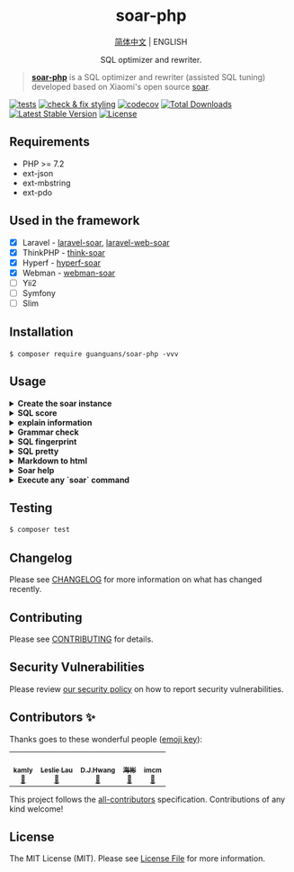 <h1 align="center">soar-php</h1>

<p align="center">
    <a href="README.md">简体中文</a> |
    <a>ENGLISH</a>
</p>

<p align="center">SQL optimizer and rewriter.</p>

> **[soar-php](https://github.com/guanguans/soar-php)** is a SQL optimizer and rewriter (assisted SQL tuning) developed based on Xiaomi's open source [soar](https://github.com/XiaoMi/soar).

[![tests](https://github.com/guanguans/soar-php/actions/workflows/tests.yml/badge.svg)](https://github.com/guanguans/soar-php/actions/workflows/tests.yml)
[![check & fix styling](https://github.com/guanguans/soar-php/actions/workflows/php-cs-fixer.yml/badge.svg)](https://github.com/guanguans/soar-php/actions/workflows/php-cs-fixer.yml)
[![codecov](https://codecov.io/gh/guanguans/soar-php/branch/master/graph/badge.svg)](https://codecov.io/gh/guanguans/soar-php)
[![Total Downloads](https://poser.pugx.org/guanguans/soar-php/downloads)](https://packagist.org/packages/guanguans/soar-php)
[![Latest Stable Version](https://poser.pugx.org/guanguans/soar-php/v/stable)](https://packagist.org/packages/guanguans/soar-php)
[![License](https://poser.pugx.org/guanguans/soar-php/license)](https://packagist.org/packages/guanguans/soar-php)

## Requirements

* PHP >= 7.2
* ext-json
* ext-mbstring
* ext-pdo

## Used in the framework

- [x] Laravel - [laravel-soar](https://github.com/guanguans/laravel-soar), [laravel-web-soar](https://github.com/huangdijia/laravel-web-soar)
- [x] ThinkPHP - [think-soar](https://github.com/guanguans/think-soar)
- [x] Hyperf - [hyperf-soar](https://github.com/wilbur-oo/hyperf-soar)
- [x] Webman - [webman-soar](https://github.com/Tinywan/webman-soar)
- [ ] Yii2
- [ ] Symfony
- [ ] Slim

## Installation

```shell
$ composer require guanguans/soar-php -vvv
```

## Usage

<details>
<summary><b>Create the soar instance</b></summary>

```php
<?php

require __DIR__.'/vendor/autoload.php';

use Guanguans\SoarPHP\Soar;

$soar = Soar::create();

/** Configuration Options Reference @see soar.config.example.php */
// $soar->setSoarPath('custom soar path')
//     ->setOptions([
//         // Test environment configuration
//         '-test-dsn'    => [
//             'host'     => '127.0.0.1',
//             'port'     => '3306',
//             'dbname'   => 'database',
//             'username' => 'root',
//             'password' => '123456',
//             'disable'  => false,
//         ],
//         // log output file
//         '-log-output'  => __DIR__ . '/logs/soar.log',
//         // Report output format: [markdown, html, json, ...]
//         '-report-type' => 'html',
//     ]);
```
</details>

<details>
<summary><b>SQL score</b></summary>

```php
$sql ="SELECT * FROM `fa_user` `user` LEFT JOIN `fa_user_group` `group` ON `user`.`group_id`=`group`.`id`;";
echo $soar->score($sql);

$sql = 'SELECT * FROM users LEFT JOIN post ON users.id=post.user_id; SELECT * FROM post;';
echo $soar->jsonScore($sql);
echo $soar->arrayScore($sql);
echo $soar->htmlScore($sql);
echo $soar->mdScore($sql);
```

![](docs/score.png)

```json
[
    {
        "ID": "628CC297F69EB186",
        "Fingerprint": "select * from users left join post on users.id=post.user_id",
        "Score": 85,
        "Sample": "SELECT * FROM users LEFT JOIN post ON users.id=post.user_id",
        "Explain": [
            {
                "Item": "EXP.000",
                "Severity": "L0",
                "Summary": "Explain信息",
                "Content": "| id | select\\_type | table | partitions | type | possible_keys | key | key\\_len | ref | rows | filtered | scalability | Extra |\n|---|---|---|---|---|---|---|---|---|---|---|---|---|\n| 1  | SIMPLE | *users* | NULL | ALL | NULL | NULL | NULL | NULL | 1 | ☠️ **100.00%** | ☠️ **O(n)** | NULL |\n| 1  | SIMPLE | *post* | NULL | ALL | NULL | NULL | NULL | NULL | 3 | ☠️ **100.00%** | ☠️ **O(n)** | Using where; Using join buffer (hash join) |\n\n",
                "Case": "### Explain信息解读\n\n#### SelectType信息解读\n\n* **SIMPLE**: 简单SELECT(不使用UNION或子查询等).\n\n#### Type信息解读\n\n* ☠️ **ALL**: 最坏的情况, 从头到尾全表扫描.\n\n#### Extra信息解读\n\n* **Using join buffer**: 从已有连接中找被读入缓存的数据, 并且通过缓存来完成与当前表的连接.\n\n* **Using where**: WHERE条件用于筛选出与下一个表匹配的数据然后返回给客户端. 除非故意做的全表扫描, 否则连接类型是ALL或者是index, 且在Extra列的值中没有Using Where, 则该查询可能是有问题的.\n",
                "Position": 0
            }
        ],
        "HeuristicRules": [
            {
                "Item": "COL.001",
                "Severity": "L1",
                "Summary": "不建议使用 SELECT * 类型查询",
                "Content": "当表结构变更时，使用 * 通配符选择所有列将导致查询的含义和行为会发生更改，可能导致查询返回更多的数据。",
                "Case": "select * from tbl where id=1",
                "Position": 0
            }
        ],
        "IndexRules": [
            {
                "Item": "IDX.001",
                "Severity": "L2",
                "Summary": "为laravel库的post表添加索引",
                "Content": "为列user_id添加索引; 由于未开启数据采样，各列在索引中的顺序需要自行调整。",
                "Case": "ALTER TABLE `laravel`.`post` add index `idx_user_id` (`user_id`) ;\n",
                "Position": 0
            }
        ],
        "Tables": [
            "`laravel`.`post`",
            "`laravel`.`users`"
        ]
    },
    {
        "ID": "E3C219F643102497",
        "Fingerprint": "select * from post",
        "Score": 75,
        "Sample": "SELECT * FROM post",
        "Explain": [
            {
                "Item": "EXP.000",
                "Severity": "L0",
                "Summary": "Explain信息",
                "Content": "| id | select\\_type | table | partitions | type | possible_keys | key | key\\_len | ref | rows | filtered | scalability | Extra |\n|---|---|---|---|---|---|---|---|---|---|---|---|---|\n| 1  | SIMPLE | *post* | NULL | ALL | NULL | NULL | NULL | NULL | 3 | ☠️ **100.00%** | ☠️ **O(n)** | NULL |\n\n",
                "Case": "### Explain信息解读\n\n#### SelectType信息解读\n\n* **SIMPLE**: 简单SELECT(不使用UNION或子查询等).\n\n#### Type信息解读\n\n* ☠️ **ALL**: 最坏的情况, 从头到尾全表扫描.\n",
                "Position": 0
            }
        ],
        "HeuristicRules": [
            {
                "Item": "CLA.001",
                "Severity": "L4",
                "Summary": "最外层 SELECT 未指定 WHERE 条件",
                "Content": "SELECT 语句没有 WHERE 子句，可能检查比预期更多的行(全表扫描)。对于 SELECT COUNT(*) 类型的请求如果不要求精度，建议使用 SHOW TABLE STATUS 或 EXPLAIN 替代。",
                "Case": "select id from tbl",
                "Position": 0
            },
            {
                "Item": "COL.001",
                "Severity": "L1",
                "Summary": "不建议使用 SELECT * 类型查询",
                "Content": "当表结构变更时，使用 * 通配符选择所有列将导致查询的含义和行为会发生更改，可能导致查询返回更多的数据。",
                "Case": "select * from tbl where id=1",
                "Position": 0
            }
        ],
        "IndexRules": null,
        "Tables": [
            "`laravel`.`post`"
        ]
    }
]
```
</details>

<details>
<summary><b>explain information</b></summary>

```php
$sql = "SELECT * FROM `fa_auth_group_access` `aga` LEFT JOIN `fa_auth_group` `ag` ON `aga`.`group_id`=`ag`.`id`;";
echo $soar->htmlExplain($sql);
echo $soar->mdExplain($sql);
echo $soar->explain($sql);
```

![](docs/explain.png)
</details>

<details>
<summary><b>Grammar check</b></summary>

```php
$sql = 'selec * from fa_user';
echo $soar->syntaxCheck($sql);
```

```sql
At SQL 1 : line 1 column 5 near "selec * from fa_user" (total length 20)
```
</details>

<details>
<summary><b>SQL fingerprint</b></summary>

```php
$sql = 'select * from fa_user where id=1';
echo $soar->fingerPrint($sql);
```

```sql
select * from fa_user where id = ?
```
</details>

<details>
<summary><b>SQL pretty</b></summary>

```php
$sql = 'select * from fa_user where id=1';
var_dump($soar->pretty($sql));
```

```sql
SELECT  
  * 
FROM  
  fa_user  
WHERE  
  id  = 1;
```
</details>

<details>
<summary><b>Markdown to html</b></summary>

```php
echo $soar->md2html("## this is a test");
```

```html
...
<h2>this is a test</h2>
...
```
</details>

<details>
<summary><b>Soar help</b></summary>

```php
var_dump($soar->help());
```

```yaml
···
'Usage of /Users/yaozm/Documents/wwwroot/soar-php/soar:
  -allow-charsets string
    	AllowCharsets (default "utf8,utf8mb4")
  -allow-collates string
    	AllowCollates
  -allow-drop-index
    	AllowDropIndex, 允许输出删除重复索引的建议
  -allow-engines string
    	AllowEngines (default "innodb")
  -allow-online-as-test
    	AllowOnlineAsTest, 允许线上环境也可以当作测试环境
  -blacklist string
    	指定 blacklist 配置文件的位置，文件中的 SQL 不会被评审。
···    
```
</details>

<details>
<summary><b>Execute any `soar` command</b></summary>

```php
$command = "echo '## 这是另一个测试' | /Users/yaozm/Documents/wwwroot/soar-php/soar.darwin-amd64 -report-type md2html";
echo $soar->exec($command);
```

```html
...
<h2>This is another test'</h2>
...
```
</details>

## Testing

```bash
$ composer test
```

## Changelog

Please see [CHANGELOG](CHANGELOG.md) for more information on what has changed recently.

## Contributing

Please see [CONTRIBUTING](.github/CONTRIBUTING.md) for details.

## Security Vulnerabilities

Please review [our security policy](../../security/policy) on how to report security vulnerabilities.

## Contributors ✨

Thanks goes to these wonderful people ([emoji key](https://allcontributors.org/docs/en/emoji-key)):

<!-- ALL-CONTRIBUTORS-LIST:START - Do not remove or modify this section -->
<!-- prettier-ignore-start -->
<!-- markdownlint-disable -->
<table>
  <tr>
    <td align="center"><a href="http://blog.charmingkamly.cn"><img src="https://avatars2.githubusercontent.com/u/15706085?v=4?s=100" width="100px;" alt=""/><br /><sub><b>kamly</b></sub></a><br /><a href="https://github.com/guanguans/soar-php/issues?q=author%3Akamly" title="Bug reports">🐛</a></td>
    <td align="center"><a href="http://leslieeilsel.com/"><img src="https://avatars1.githubusercontent.com/u/25165449?v=4?s=100" width="100px;" alt=""/><br /><sub><b>Leslie Lau</b></sub></a><br /><a href="https://github.com/guanguans/soar-php/issues?q=author%3Aleslieeilsel" title="Bug reports">🐛</a></td>
    <td align="center"><a href="https://github.com/huangdijia"><img src="https://avatars1.githubusercontent.com/u/8337659?v=4?s=100" width="100px;" alt=""/><br /><sub><b>D.J.Hwang</b></sub></a><br /><a href="#ideas-huangdijia" title="Ideas, Planning, & Feedback">🤔</a></td>
    <td align="center"><a href="https://github.com/zhonghaibin"><img src="https://avatars.githubusercontent.com/u/22255693?v=4?s=100" width="100px;" alt=""/><br /><sub><b>海彬</b></sub></a><br /><a href="https://github.com/guanguans/soar-php/issues?q=author%3Azhonghaibin" title="Bug reports">🐛</a></td>
    <td align="center"><a href="https://github.com/Aexus"><img src="https://avatars.githubusercontent.com/u/3403478?v=4?s=100" width="100px;" alt=""/><br /><sub><b>imcm</b></sub></a><br /><a href="#ideas-Aexus" title="Ideas, Planning, & Feedback">🤔</a></td>
  </tr>
</table>

<!-- markdownlint-restore -->
<!-- prettier-ignore-end -->

<!-- ALL-CONTRIBUTORS-LIST:END -->

This project follows the [all-contributors](https://github.com/all-contributors/all-contributors) specification. Contributions of any kind welcome!

## License

The MIT License (MIT). Please see [License File](LICENSE) for more information.
